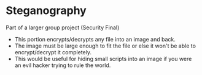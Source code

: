 # Steganography
Part of a larger group project (Security Final)
 - This portion encrypts/decrypts any file into an image and back.
 - The image must be large enough to fit the file or else it won't be able to encrypt/decrypt it completely.
 - This would be useful for hiding small scripts into an image if you were an evil hacker trying to rule the world.
